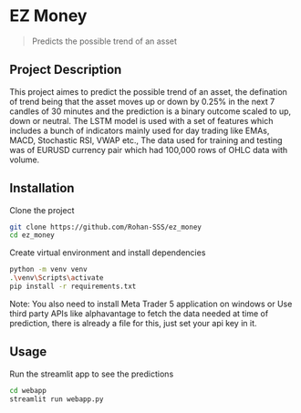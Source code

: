 # EZ Money
> Predicts the possible trend of an asset

## Project Description
This project aimes to predict the possible trend of an asset, the defination of trend being that the asset moves up or down by 0.25% in the next 7 candles of 30 minutes and the prediction is a binary outcome scaled to up, down  or neutral.
The LSTM model is used with a set of features which includes a bunch of indicators mainly used for day trading like EMAs, MACD, Stochastic RSI, VWAP etc., The data used for training and testing was of EURUSD currency pair which had 100,000 rows of OHLC data with volume.

## Installation

Clone the project
```bash
git clone https://github.com/Rohan-SSS/ez_money
cd ez_money
```

Create virtual environment and install dependencies
```bash
python -m venv venv
.\venv\Scripts\activate
pip install -r requirements.txt
```

Note: You also need to install Meta Trader 5 application on windows or Use third party APIs like alphavantage to fetch the data needed at time of prediction, there is already a file for this, just set your api key in it.

## Usage

Run the streamlit app to see the predictions
```bash
cd webapp
streamlit run webapp.py
```

